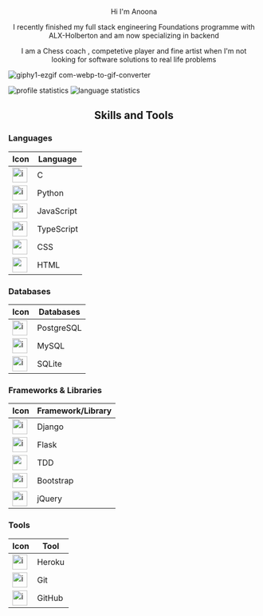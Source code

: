 <p align=center> Hi  I'm  Anoona </p>
<p align=center> I recently finished my full stack engineering Foundations programme with ALX-Holberton and am  now specializing in backend </p>

 <p align=center>I am a Chess coach , competetive player and  fine artist when I'm not looking for software solutions to real life problems </p>

![giphy1-ezgif com-webp-to-gif-converter](https://github.com/Anoonaa/Anoonaa/assets/122968120/56cc4514-b530-4dfa-8ad0-fb65e04eeb5f)

<img src="http://github-profile-summary-cards.vercel.app/api/cards/profile-details?username=Anoonaa&theme=github" alt="profile statistics"/>  <img src="https://github-readme-stats.vercel.app/api/top-langs?username=Anoonaa&layout=compact" alt="language statistics"/>

##  <p align=center> Skills and Tools </p>


### Languages

| Icon | Language |
| --- | --- |
| <img src="https://user-images.githubusercontent.com/25181517/192106070-46255bcf-65e6-4c6b-a296-bf8d0d8fb2a7.png" alt="icon" width="30" height="30" /> | C |
| <img src="https://techstack-generator.vercel.app/python-icon.svg" alt="icon" width="30" height="30" /> | Python |
| <img src="https://techstack-generator.vercel.app/js-icon.svg" alt="icon" width="30" height="30" /> | JavaScript |
| <img src="https://techstack-generator.vercel.app/ts-icon.svg" alt="icon" width="30" height="30" /> | TypeScript |
| <img height=30 src="https://cdn.jsdelivr.net/gh/devicons/devicon/icons/css3/css3-original.svg"/> | CSS |
| <img height=30 src="https://cdn.jsdelivr.net/gh/devicons/devicon/icons/html5/html5-original.svg"/> | HTML |

### Databases

| Icon | Databases |
| --- | --- |
| <img src="https://cdn.jsdelivr.net/gh/devicons/devicon/icons/postgresql/postgresql-original.svg" alt="icon" width="30" height="30" /> | PostgreSQL |
| <img src="https://techstack-generator.vercel.app/mysql-icon.svg" alt="icon" width="30" height="30" /> | MySQL |
| <img src="https://cdn.jsdelivr.net/gh/devicons/devicon/icons/sqlite/sqlite-original.svg" alt="icon" width="30" height="30" /> | SQLite |
### Frameworks & Libraries
| Icon | Framework/Library |
| --- | --- |
| <img src="https://cdn.jsdelivr.net/npm/devicon-2.2@2.2.0/icons/django/django-original.svg" alt="icon" width="30" height="30" /> | Django |
| <img src="https://cdn.jsdelivr.net/gh/devicons/devicon/icons/flask/flask-original.svg" alt="icon" width="30" height="30" /> | Flask |
| <img width=30 src="https://user-images.githubusercontent.com/27622683/192119394-0284fdfc-3ad2-460c-8b57-5ed13a2cbfc0.png"/> | TDD |
| <img src="https://cdn.jsdelivr.net/gh/devicons/devicon/icons/bootstrap/bootstrap-original.svg" alt="icon" width="30" height="30" /> | Bootstrap |
| <img src="https://cdn.jsdelivr.net/gh/devicons/devicon/icons/jquery/jquery-original.svg" alt="icon" width="30" height="30" /> | jQuery |

### Tools

| Icon | Tool |
| --- | --- |
| <img src="https://cdn.jsdelivr.net/gh/devicons/devicon/icons/heroku/heroku-original.svg" alt="icon" width="30" height="30" /> | Heroku |
| <img src="https://cdn.jsdelivr.net/gh/devicons/devicon/icons/git/git-original.svg" alt="icon" width="30" height="30" /> | Git |
| <img src="https://techstack-generator.vercel.app/github-icon.svg" alt="icon"  width="30" height="30" /> | GitHub |
